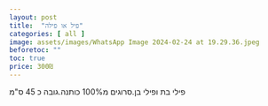 ```yaml
---
layout: post
title:  "פיל או פילה"
categories: [ all ]
image: assets/images/WhatsApp Image 2024-02-24 at 19.29.36.jpeg
beforetoc: ""
toc: true
price: 300₪
---
```


פילי בת ופילי בן.סרוגים מ100% כותנה.גובה כ 45 ס"מ